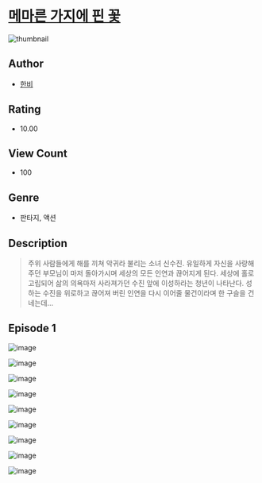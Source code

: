# [메마른 가지에 핀 꽃](https://comic.naver.com/challenge/list?titleId=810936)
![thumbnail](https://image-comic.pstatic.net/user_contents_data/challenge_comic/2023/05/25/367133/upload_3486405369485930552_480x623.jpeg)

## Author
- [한비](https://comic.naver.com/artistTitle?id=367133)

## Rating
- 10.00

## View Count
- 100

## Genre
- 판타지, 액션

## Description
> 주위 사람들에게 해를 끼쳐 악귀라 불리는 소녀 신수진. 유일하게 자신을 사랑해 주던 부모님이 마저 돌아가시며 세상의 모든 인연과 끊어지게 된다. 세상에 홀로 고립되어 삶의 의욕마저 사라져가던 수진 앞에 이성하라는 청년이 나타난다. 성하는 수진을 위로하고 끊어져 버린 인연을 다시 이어줄 물건이라며 한 구슬을 건네는데...


## Episode 1
![image](https://image-comic.pstatic.net/user_contents_data/challenge_comic/2023/05/25/367133/upload_3617065838859073077.jpeg)

![image](https://image-comic.pstatic.net/user_contents_data/challenge_comic/2023/05/25/367133/upload_3977015132888981862.jpeg)

![image](https://image-comic.pstatic.net/user_contents_data/challenge_comic/2023/05/25/367133/upload_3703191881689621304.jpeg)

![image](https://image-comic.pstatic.net/user_contents_data/challenge_comic/2023/05/25/367133/upload_4049633701111346785.jpeg)

![image](https://image-comic.pstatic.net/user_contents_data/challenge_comic/2023/05/25/367133/upload_7161674700634272866.jpeg)

![image](https://image-comic.pstatic.net/user_contents_data/challenge_comic/2023/05/25/367133/upload_3617858568754311216.jpeg)

![image](https://image-comic.pstatic.net/user_contents_data/challenge_comic/2023/05/25/367133/upload_3991142968247595873.jpeg)

![image](https://image-comic.pstatic.net/user_contents_data/challenge_comic/2023/05/25/367133/upload_3833469491738653745.jpeg)

![image](https://image-comic.pstatic.net/user_contents_data/challenge_comic/2023/05/25/367133/upload_4121975879682502709.jpeg)
